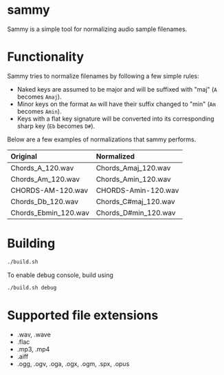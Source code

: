 # sammy
Sammy is a simple tool for normalizing audio sample filenames.

# Functionality
Sammy tries to normalize filenames by following a few simple rules:
- Naked keys are assumed to be major and will be suffixed with "maj" (`A` becomes `Amaj`).
- Minor keys on the format `Am` will have their suffix changed to "min" (`Am` becomes `Amin`).
- Keys with a flat key signature will be converted into its corresponding sharp key (`Eb` becomes `D#`).

Below are a few examples of normalizations that sammy performs.

| Original             | Normalized           |
| :--------------------| :------------------- |
| Chords_A_120.wav     | Chords_Amaj_120.wav  |
| Chords_Am_120.wav    | Chords_Amin_120.wav  |
| CHORDS-AM-120.wav    | CHORDS-Amin-120.wav  |
| Chords_Db_120.wav    | Chords_C#maj_120.wav |
| Chords_Ebmin_120.wav | Chords_D#min_120.wav |


# Building
```sh
./build.sh
```

To enable debug console, build using
```sh
./build.sh debug
```

# Supported file extensions
- .wav, .wave
- .flac
- .mp3, .mp4
- .aiff
- .ogg, .ogv, .oga, .ogx, .ogm, .spx, .opus
